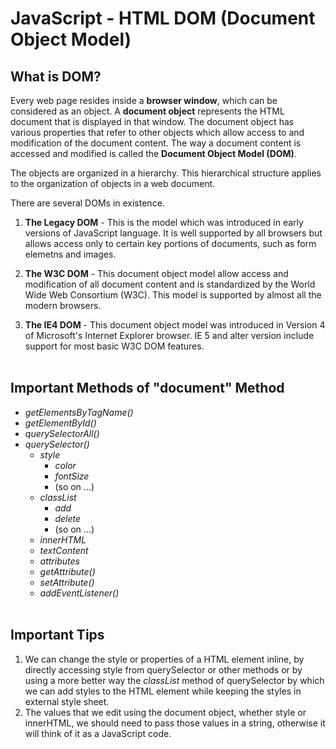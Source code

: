 # JavaScript - HTML DOM (Document Object Model)


## What is DOM?
Every web page resides inside a **browser window**, which can be considered as an object. A **document object** represents the HTML document that is displayed in that window. The document object has various properties that refer to other objects which allow access to and modification of the document content. The way a document content is accessed and modified is called the **Document Object Model (DOM)**.<br>

The objects are organized in a hierarchy. This hierarchical structure applies to the organization of objects in a web document.<br>

There are several DOMs in existence.
1. **The Legacy DOM** - This is the model which was introduced in early versions of JavaScript language. It is well supported by all browsers but allows access only to certain key portions of documents, such as form elemetns and images.

2. **The W3C DOM** - This document object model allow access and modification of all document content and is standardized by the World Wide Web Consortium (W3C). This model is supported by almost all the modern browsers.

3. **The IE4 DOM** - This document object model was introduced in Version 4 of Microsoft's Internet Explorer browser. IE 5 and alter version include support for most basic W3C DOM features.
<br><br>


## Important Methods of "document" Method
- *getElementsByTagName()*
- *getElementById()*
- *querySelectorAll()*
- *querySelector()*
    - *style*
        - *color*
        - *fontSize*
        - (so on ...)
    - *classList*
        - *add*
        - *delete*
        - (so on ...)
    - *innerHTML*
    - *textContent*
    - *attributes*
    - *getAttribute()*
    - *setAttribute()*
    - *addEventListener()*
<br><br>


## Important Tips
1. We can change the style or properties of a HTML element inline, by directly accessing style from querySelector or other methods or by using a more better way the *classList* method of querySelector by which we can add styles to the HTML element while keeping the styles in external style sheet.
2. The values that we edit using the document object, whether style or innerHTML, we should need to pass those values in a string, otherwise it will think of it as a JavaScript code.
<br><br>
